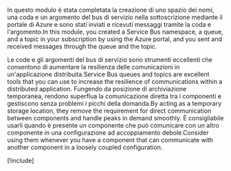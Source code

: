 <span data-ttu-id="f5b6b-101">In questo modulo è stata completata la creazione di uno spazio dei nomi, una coda e un argomento del bus di servizio nella sottoscrizione mediante il portale di Azure e sono stati inviati e ricevuti messaggi tramite la coda e l'argomento.</span><span class="sxs-lookup"><span data-stu-id="f5b6b-101">In this module, you created a Service Bus namespace, a queue, and a topic in your subscription by using the Azure portal, and you sent and received messages through the queue and the topic.</span></span>

<span data-ttu-id="f5b6b-102">Le code e gli argomenti del bus di servizio sono strumenti eccellenti che consentono di aumentare la resilienza delle comunicazioni in un'applicazione distribuita.</span><span class="sxs-lookup"><span data-stu-id="f5b6b-102">Service Bus queues and topics are excellent tools that you can use to increase the resilience of communications within a distributed application.</span></span> <span data-ttu-id="f5b6b-103">Fungendo da posizione di archiviazione temporanea, rendono superflua la comunicazione diretta tra i componenti e gestiscono senza problemi i picchi della domanda.</span><span class="sxs-lookup"><span data-stu-id="f5b6b-103">By acting as a temporary storage location, they remove the requirement for direct communication between components and handle peaks in demand smoothly.</span></span> <span data-ttu-id="f5b6b-104">È consigliabile usarli quando è presente un componente che può comunicare con un altro componente in una configurazione ad accoppiamento debole.</span><span class="sxs-lookup"><span data-stu-id="f5b6b-104">Consider using them whenever you have a component that can communicate with another component in a loosely coupled configuration.</span></span>

[!include[](../../../includes/azure-sandbox-cleanup.md)]